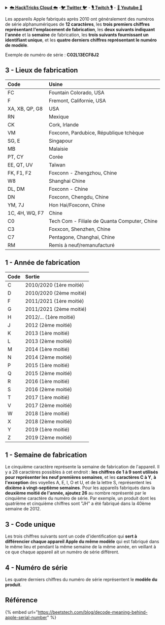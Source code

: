<details>

<summary><a href="https://cloud.hacktricks.xyz/pentesting-cloud/pentesting-cloud-methodology"><strong>☁️ HackTricks Cloud ☁️</strong></a> -<a href="https://twitter.com/hacktricks_live"><strong>🐦 Twitter 🐦</strong></a> - <a href="https://www.twitch.tv/hacktricks_live/schedule"><strong>🎙️ Twitch 🎙️</strong></a> - <a href="https://www.youtube.com/@hacktricks_LIVE"><strong>🎥 Youtube 🎥</strong></a></summary>

- Travaillez-vous dans une entreprise de **cybersécurité** ? Voulez-vous voir votre **entreprise annoncée dans HackTricks** ? ou voulez-vous avoir accès à la **dernière version de PEASS ou télécharger HackTricks en PDF** ? Consultez les [**PLANS D'ABONNEMENT**](https://github.com/sponsors/carlospolop) !

- Découvrez [**The PEASS Family**](https://opensea.io/collection/the-peass-family), notre collection exclusive de [**NFTs**](https://opensea.io/collection/the-peass-family)

- Obtenez le [**swag officiel PEASS & HackTricks**](https://peass.creator-spring.com)

- **Rejoignez le** [**💬**](https://emojipedia.org/speech-balloon/) **groupe Discord** ou le [**groupe Telegram**](https://t.me/peass) ou **suivez** moi sur **Twitter** [**🐦**](https://github.com/carlospolop/hacktricks/tree/7af18b62b3bdc423e11444677a6a73d4043511e9/\[https:/emojipedia.org/bird/README.md)[**@carlospolopm**](https://twitter.com/hacktricks_live)**.**

- **Partagez vos astuces de piratage en soumettant des PR au [dépôt hacktricks](https://github.com/carlospolop/hacktricks) et au [dépôt hacktricks-cloud](https://github.com/carlospolop/hacktricks-cloud)**.

</details>


Les appareils Apple fabriqués après 2010 ont généralement des numéros de série alphanumériques de **12 caractères**, les **trois premiers chiffres représentant l'emplacement de fabrication**, les **deux suivants indiquant l'année** et la **semaine** de fabrication, les **trois suivants fournissant un identifiant unique**, et les **quatre derniers chiffres représentant le numéro de modèle**.

Exemple de numéro de série : **C02L13ECF8J2**

## **3 - Lieux de fabrication**

| Code | Usine |
| :--- | :--- |
| FC | Fountain Colorado, USA |
| F | Fremont, Californie, USA |
| XA, XB, QP, G8 | USA |
| RN | Mexique |
| CK | Cork, Irlande |
| VM | Foxconn, Pardubice, République tchèque |
| SG, E | Singapour |
| MB | Malaisie |
| PT, CY | Corée |
| EE, QT, UV | Taïwan |
| FK, F1, F2 | Foxconn - Zhengzhou, Chine |
| W8 | Shanghai Chine |
| DL, DM | Foxconn - Chine |
| DN | Foxconn, Chengdu, Chine |
| YM, 7J | Hon Hai/Foxconn, Chine |
| 1C, 4H, WQ, F7 | Chine |
| C0 | Tech Com - Filiale de Quanta Computer, Chine |
| C3 | Foxxcon, Shenzhen, Chine |
| C7 | Pentagone, Changhai, Chine |
| RM | Remis à neuf/remanufacturé |

## 1 - Année de fabrication

| Code | Sortie |
| :--- | :--- |
| C | 2010/2020 \(1ère moitié\) |
| D | 2010/2020 \(2ème moitié\) |
| F | 2011/2021 \(1ère moitié\) |
| G | 2011/2021 \(2ème moitié\) |
| H | 2012/... \(1ère moitié\) |
| J | 2012 \(2ème moitié\) |
| K | 2013 \(1ère moitié\) |
| L | 2013 \(2ème moitié\) |
| M | 2014 \(1ère moitié\) |
| N | 2014 \(2ème moitié\) |
| P | 2015 \(1ère moitié\) |
| Q | 2015 \(2ème moitié\) |
| R | 2016 \(1ère moitié\) |
| S | 2016 \(2ème moitié\) |
| T | 2017 \(1ère moitié\) |
| V | 2017 \(2ème moitié\) |
| W | 2018 \(1ère moitié\) |
| X | 2018 \(2ème moitié\) |
| Y | 2019 \(1ère moitié\) |
| Z | 2019 \(2ème moitié\) |

## 1 - Semaine de fabrication

Le cinquième caractère représente la semaine de fabrication de l'appareil. Il y a 28 caractères possibles à cet endroit : **les chiffres de 1 à 9 sont utilisés pour représenter les neuf premières semaines**, et les **caractères C à Y**, **à l'exception** des voyelles A, E, I, O et U, et de la lettre S, représentent les **dixième à vingt-septième semaines**. Pour les appareils fabriqués dans la **deuxième moitié de l'année, ajoutez 26** au nombre représenté par le cinquième caractère du numéro de série. Par exemple, un produit dont les quatrième et cinquième chiffres sont "JH" a été fabriqué dans la 40ème semaine de 2012.

## 3 - Code unique

Les trois chiffres suivants sont un code d'identification qui **sert à différencier chaque appareil Apple du même modèle** qui est fabriqué dans le même lieu et pendant la même semaine de la même année, en veillant à ce que chaque appareil ait un numéro de série différent.

## 4 - Numéro de série

Les quatre derniers chiffres du numéro de série représentent le **modèle du produit**.

## Référence

{% embed url="https://beetstech.com/blog/decode-meaning-behind-apple-serial-number" %}

</details>
